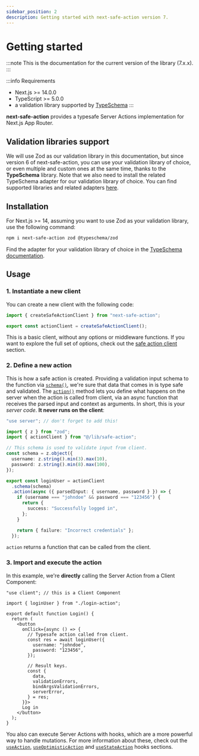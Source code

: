```yaml
---
sidebar_position: 2
description: Getting started with next-safe-action version 7.
---
```


# Getting started

:::note
This is the documentation for the current version of the library (7.x.x).
:::

:::info Requirements

- Next.js >= 14.0.0
- TypeScript >= 5.0.0
- a validation library supported by [TypeSchema](https://typeschema.com/#coverage)
  :::

**next-safe-action** provides a typesafe Server Actions implementation for Next.js App Router.

## Validation libraries support

We will use Zod as our validation library in this documentation, but since version 6 of next-safe-action, you can use your validation library of choice, or even multiple and custom ones at the same time, thanks to the **TypeSchema** library. Note that we also need to install the related TypeSchema adapter for our validation library of choice. You can find supported libraries and related adapters [here](https://typeschema.com/#coverage).

## Installation

For Next.js >= 14, assuming you want to use Zod as your validation library, use the following command:

```bash npm2yarn
npm i next-safe-action zod @typeschema/zod
```

Find the adapter for your validation library of choice in the [TypeSchema documentation](https://typeschema.com/#coverage).

## Usage

### 1. Instantiate a new client

You can create a new client with the following code:

```typescript title="src/lib/safe-action.ts"
import { createSafeActionClient } from "next-safe-action";

export const actionClient = createSafeActionClient();
```

This is a basic client, without any options or middleware functions. If you want to explore the full set of options, check out the [safe action client](/docs/safe-action-client) section.

### 2. Define a new action

This is how a safe action is created. Providing a validation input schema to the function via [`schema()`](/docs/safe-action-client/instance-methods#schema), we're sure that data that comes in is type safe and validated.
The [`action()`](/docs/safe-action-client/instance-methods#action) method lets you define what happens on the server when the action is called from client, via an async function that receives the parsed input and context as arguments. In short, this is your _server code_. **It never runs on the client**:

```typescript title="src/app/login-action.ts"
"use server"; // don't forget to add this!

import { z } from "zod";
import { actionClient } from "@/lib/safe-action";

// This schema is used to validate input from client.
const schema = z.object({
  username: z.string().min(3).max(10),
  password: z.string().min(8).max(100),
});

export const loginUser = actionClient
  .schema(schema)
  .action(async ({ parsedInput: { username, password } }) => {
    if (username === "johndoe" && password === "123456") {
      return {
        success: "Successfully logged in",
      };
    }

    return { failure: "Incorrect credentials" };
  });
```

`action` returns a function that can be called from the client.

### 3. Import and execute the action

In this example, we're **directly** calling the Server Action from a Client Component:

```tsx title="src/app/login.tsx"
"use client"; // this is a Client Component

import { loginUser } from "./login-action";

export default function Login() {
  return (
    <button
      onClick={async () => {
        // Typesafe action called from client.
        const res = await loginUser({
          username: "johndoe",
          password: "123456",
        });

        // Result keys.
        const {
          data,
          validationErrors,
          bindArgsValidationErrors,
          serverError,
        } = res;
      }}>
      Log in
    </button>
  );
}
```

You also can execute Server Actions with hooks, which are a more powerful way to handle mutations. For more information about these, check out the [`useAction`](/docs/usage/hooks/useaction), [`useOptimisticAction`](/docs/usage/hooks/useoptimisticaction) and [`useStateAction`](/docs/usage/hooks/useStateAction) hooks sections.